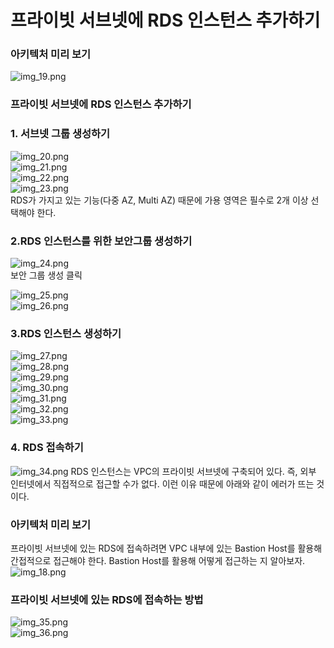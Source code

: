 # 프라이빗 서브넷에 RDS 인스턴스 추가하기  
  
### 아키텍처 미리 보기
 
![img_19.png](img/img_19.png)  
  
### 프라이빗 서브넷에 RDS 인스턴스 추가하기
  
### 1. 서브넷 그룹 생성하기
![img_20.png](img/img_20.png)  
![img_21.png](img/img_21.png)  
![img_22.png](img/img_22.png)  
![img_23.png](img/img_23.png)  
RDS가 가지고 있는 기능(다중 AZ, Multi AZ) 때문에 가용 영역은 필수로 2개 이상 선택해야 한다.   
  
### 2.RDS 인스턴스를 위한 보안그룹 생성하기
![img_24.png](img/img_24.png)  
보안 그룹 생성 클릭  
  
![img_25.png](img/img_25.png)  
![img_26.png](img/img_26.png)  
  
### 3.RDS 인스턴스 생성하기  
![img_27.png](img/img_27.png)  
![img_28.png](img/img_28.png)  
![img_29.png](img/img_29.png)  
![img_30.png](img/img_30.png)  
![img_31.png](img/img_31.png)  
![img_32.png](img/img_32.png)  
![img_33.png](img/img_33.png)
  
### 4. RDS 접속하기
![img_34.png](img/img_34.png)
RDS 인스턴스는 VPC의 프라이빗 서브넷에 구축되어 있다. 즉, 외부 인터넷에서 직접적으로 접근할 수가 없다. 이런 이유 때문에 아래와 같이 에러가 뜨는 것이다.

### 아키텍처 미리 보기

프라이빗 서브넷에 있는 RDS에 접속하려면 VPC 내부에 있는 Bastion Host를 활용해 간접적으로 접근해야 한다. Bastion Host를 활용해 어떻게 접근하는 지 알아보자.  
![img_18.png](img/img_18.png)  
  
###  프라이빗 서브넷에 있는 RDS에 접속하는 방법
![img_35.png](img/img_35.png)  
![img_36.png](img/img_36.png)